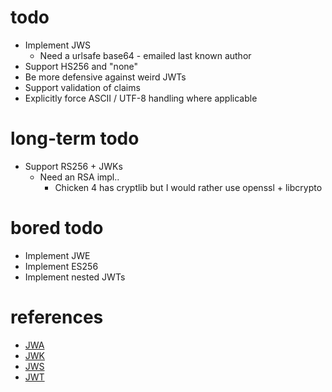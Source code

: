 # todo

* Implement JWS
    * Need a urlsafe base64 - emailed last known author
* Support HS256 and "none"
* Be more defensive against weird JWTs
* Support validation of claims
* Explicitly force ASCII / UTF-8 handling where applicable

# long-term todo
* Support RS256 + JWKs
    * Need an RSA impl..
        * Chicken 4 has cryptlib but I would rather use openssl + libcrypto

# bored todo

* Implement JWE
* Implement ES256
* Implement nested JWTs

# references

* [JWA](https://tools.ietf.org/html/rfc7518)
* [JWK](https://tools.ietf.org/html/rfc7517)
* [JWS](https://tools.ietf.org/html/rfc7515)
* [JWT](https://tools.ietf.org/html/rfc7519)
